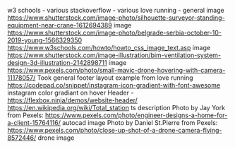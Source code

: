 

w3 schools - various
stackoverflow - various
love running - general
image https://www.shutterstock.com/image-photo/silhouette-surveyor-standing-equipment-near-crane-1612694389
image https://www.shutterstock.com/image-photo/belgrade-serbia-october-10-2019-young-1566329350
https://www.w3schools.com/howto/howto_css_image_text.asp
image https://www.shutterstock.com/image-illustration/bim-ventilation-system-design-3d-illustration-2142898711
image https://www.pexels.com/photo/small-mavic-drone-hovering-with-camera-11178057/
Took general footer layout example from love running
https://codepad.co/snippet/instagram-icon-gradient-with-font-awesome instagram color gradiant on hover
Header - https://flexbox.ninja/demos/website-header/
https://en.wikipedia.org/wiki/Total_station ts description
Photo by Jay York from Pexels: https://www.pexels.com/photo/engineer-designs-a-home-for-a-client-15764116/ autocad image
Photo by Daniel  St.Pierre from Pexels: https://www.pexels.com/photo/close-up-shot-of-a-drone-camera-flying-8572446/ drone image